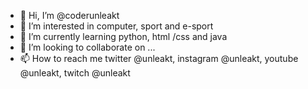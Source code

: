 - 👋 Hi, I’m @coderunleakt
- 👀 I’m interested in computer, sport and e-sport
- 🌱 I’m currently learning python, html /css and java
- 💞️ I’m looking to collaborate on ...
- 📫 How to reach me twitter @unleakt, instagram @unleakt, youtube @unleakt, twitch @unleakt

<!---
coderunleakt/coderunleakt is a ✨ special ✨ repository because its `README.md` (this file) appears on your GitHub profile.
You can click the Preview link to take a look at your changes.
--->
